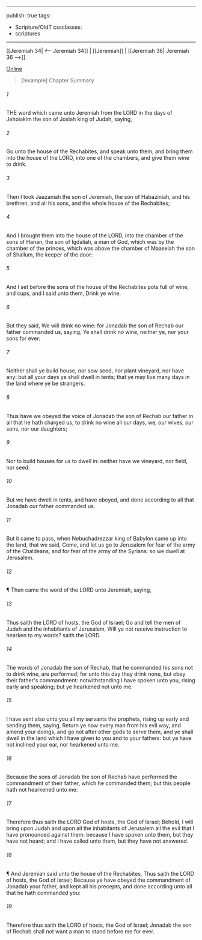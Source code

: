 

---
publish: true
tags:
  - Scripture/OldT
cssclasses:
  - scriptures
---
[[Jeremiah 34| <-- Jeremiah 34]] | [[Jeremiah]] | [[Jeremiah 36| Jeremiah 36 -->]]

[Online](https://churchofjesuschrist.org/study/scriptures/ot/jer/35?lang=eng)

>[!example] Chapter Summary
>
###### 1
THE word which came unto Jeremiah from the LORD in the days of Jehoiakim the son of Josiah king of Judah, saying,
###### 2
Go unto the house of the Rechabites, and speak unto them, and bring them into the house of the LORD, into one of the chambers, and give them wine to drink.
###### 3
Then I took Jaazaniah the son of Jeremiah, the son of Habaziniah, and his brethren, and all his sons, and the whole house of the Rechabites;
###### 4
And I brought them into the house of the LORD, into the chamber of the sons of Hanan, the son of Igdaliah, a man of God, which was by the chamber of the princes, which was above the chamber of Maaseiah the son of Shallum, the keeper of the door:
###### 5
And I set before the sons of the house of the Rechabites pots full of wine, and cups, and I said unto them, Drink ye wine.
###### 6
But they said, We will drink no wine: for Jonadab the son of Rechab our father commanded us, saying, Ye shall drink no wine, neither ye, nor your sons for ever:
###### 7
Neither shall ye build house, nor sow seed, nor plant vineyard, nor have any: but all your days ye shall dwell in tents; that ye may live many days in the land where ye be strangers.
###### 8
Thus have we obeyed the voice of Jonadab the son of Rechab our father in all that he hath charged us, to drink no wine all our days, we, our wives, our sons, nor our daughters;
###### 9
Nor to build houses for us to dwell in: neither have we vineyard, nor field, nor seed:
###### 10
But we have dwelt in tents, and have obeyed, and done according to all that Jonadab our father commanded us.
###### 11
But it came to pass, when Nebuchadrezzar king of Babylon came up into the land, that we said, Come, and let us go to Jerusalem for fear of the army of the Chaldeans, and for fear of the army of the Syrians: so we dwell at Jerusalem.
###### 12
¶ Then came the word of the LORD unto Jeremiah, saying,
###### 13
Thus saith the LORD of hosts, the God of Israel; Go and tell the men of Judah and the inhabitants of Jerusalem, Will ye not receive instruction to hearken to my words?  saith the LORD.
###### 14
The words of Jonadab the son of Rechab, that he commanded his sons not to drink wine, are performed; for unto this day they drink none, but obey their father's commandment: notwithstanding I have spoken unto you, rising early and speaking; but ye hearkened not unto me.
###### 15
I have sent also unto you all my servants the prophets, rising up early and sending them, saying, Return ye now every man from his evil way, and amend your doings, and go not after other gods to serve them, and ye shall dwell in the land which I have given to you and to your fathers: but ye have not inclined your ear, nor hearkened unto me.
###### 16
Because the sons of Jonadab the son of Rechab have performed the commandment of their father, which he commanded them; but this people hath not hearkened unto me:
###### 17
Therefore thus saith the LORD God of hosts, the God of Israel; Behold, I will bring upon Judah and upon all the inhabitants of Jerusalem all the evil that I have pronounced against them: because I have spoken unto them, but they have not heard; and I have called unto them, but they have not answered.
###### 18
¶ And Jeremiah said unto the house of the Rechabites, Thus saith the LORD of hosts, the God of Israel; Because ye have obeyed the commandment of Jonadab your father, and kept all his precepts, and done according unto all that he hath commanded you:
###### 19
Therefore thus saith the LORD of hosts, the God of Israel; Jonadab the son of Rechab shall not want a man to stand before me for ever.



